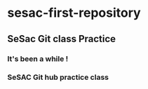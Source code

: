 # sesac-first-repository

## SeSac Git class Practice

### It's been a while !

### SeSAC Git hub practice class

